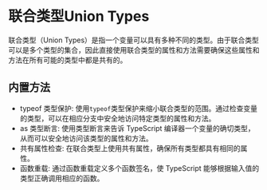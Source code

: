 # 联合类型Union Types

联合类型（Union Types）是指一个变量可以具有多种不同的类型。由于联合类型可以是多个类型的集合，因此直接使用联合类型的属性和方法需要确保这些属性和方法在所有可能的类型中都是共有的。

## 内置方法

- typeof 类型保护: 使用`typeof`类型保护来缩小联合类型的范围。通过检查变量的类型，可以在相应分支中安全地访问特定类型的属性和方法。
- as 类型断言: 使用类型断言来告诉 TypeScript 编译器一个变量的确切类型，从而可以安全地访问该类型的属性和方法。
- 共有属性检查: 在联合类型上使用共有属性，确保所有类型都具有相同的属性。
- 函数重载: 通过函数重载定义多个函数签名，使 TypeScript 能够根据输入值的类型正确调用相应的函数。

